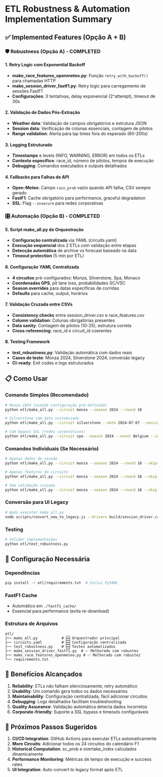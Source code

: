 # ETL Robustness & Automation Implementation Summary

## ✅ Implemented Features (Opção A + B)

### 🛡️ Robustness (Opção A) - COMPLETED

#### 1. Retry Logic com Exponential Backoff
- **make_race_features_openmeteo.py**: Função `retry_with_backoff()` para chamadas HTTP
- **make_session_driver_fastf1.py**: Retry logic para carregamento de sessões FastF1
- **Configurações**: 3 tentativas, delay exponencial (2^attempt), timeout de 30s

#### 2. Validação de Dados Pós-Extração
- **Weather data**: Validação de campos obrigatórios e estrutura JSON
- **Session data**: Verificação de colunas essenciais, contagem de pilotos
- **Range validation**: Alerta para lap times fora do esperado (60-200s)

#### 3. Logging Estruturado
- **Timestamps** e levels (INFO, WARNING, ERROR) em todos os ETLs
- **Contexto específico**: race_id, número de pilotos, tempos de execução
- **Debugging**: Comandos executados e outputs detalhados

#### 4. Fallbacks para Falhas de API
- **Open-Meteo**: Campo `rain_prob` vazio quando API falha, CSV sempre gerado
- **FastF1**: Cache obrigatório para performance, graceful degradation
- **SSL**: Flag `--insecure` para redes corporativas

### 🎛️ Automação (Opção B) - COMPLETED

#### 5. Script make_all.py de Orquestração
- **Configuração centralizada** via YAML (circuits.yaml)
- **Execução sequencial** dos 2 ETLs com validação entre etapas
- **Detecção automática** de archive vs forecast baseado na data
- **Timeout protection** (5 min por ETL)

#### 6. Configuração YAML Centralizada
- **4 circuitos** pré-configurados: Monza, Silverstone, Spa, Monaco
- **Coordenadas GPS**, pit lane loss, probabilidades SC/VSC
- **Season overrides** para datas específicas de corridas
- **Defaults** para cache, output, horários

#### 7. Validação Cruzada entre CSVs
- **Consistency checks** entre session_driver.csv e race_features.csv
- **Column validation**: Colunas obrigatórias presentes
- **Data sanity**: Contagem de pilotos (10-25), estrutura correta
- **Cross-referencing**: race_id e circuit_id coerentes

#### 8. Testing Framework
- **test_robustness.py**: Validação automática com dados reais
- **Casos de teste**: Monza 2024, Silverstone 2024, conversão legacy
- **CI-ready**: Exit codes e logs estruturados

## 📋 Como Usar

### Comando Simples (Recomendado)
```bash
# Monza 2024 (usando configuração pré-definida)
python etl/make_all.py --circuit monza --season 2024 --round 16

# Silverstone com data customizada
python etl/make_all.py --circuit silverstone --date 2024-07-07 --session Qualifying

# Com bypass SSL (redes corporativas)
python etl/make_all.py --circuit spa --season 2024 --event Belgium --insecure
```

### Comandos Individuais (Se Necessário)
```bash
# Apenas dados de sessão
python etl/make_all.py --circuit monza --season 2024 --round 16 --skip-race

# Apenas features do circuito
python etl/make_all.py --circuit monza --season 2024 --round 16 --skip-drivers

# Sem validação cruzada
python etl/make_all.py --circuit monza --season 2024 --round 16 --skip-validation
```

### Conversão para UI Legacy
```bash
# Após executar make_all.py
node scripts/convert_new_to_legacy.js --drivers build/session_driver.csv --race build/race_features.csv --out legacy.csv
```

### Testing
```bash
# Validar implementações
python etl/test_robustness.py
```

## 🔧 Configuração Necessária

### Dependências
```bash
pip install -r etl/requirements.txt  # Inclui PyYAML
```

### FastF1 Cache
- Automático em `./fastf1_cache/` 
- Essencial para performance (evita re-download)

### Estrutura de Arquivos
```
etl/
├── make_all.py           # 🆕 Orquestrador principal
├── circuits.yaml         # 🆕 Configuração centralizada
├── test_robustness.py    # 🆕 Testes automatizados
├── make_session_driver_fastf1.py  # ✅ Melhorado com robustez
├── make_race_features_openmeteo.py # ✅ Melhorado com robustez
└── requirements.txt
```

## 🎯 Benefícios Alcançados

1. **Reliability**: ETLs não falham silenciosamente, retry automático
2. **Usability**: Um comando gera todos os dados necessários
3. **Maintainability**: Configuração centralizada, fácil adicionar circuitos
4. **Debugging**: Logs detalhados facilitam troubleshooting
5. **Quality Assurance**: Validação automática detecta dados incorretos
6. **Corporate-friendly**: Suporte a SSL bypass e timeouts configuráveis

## 🚀 Próximos Passos Sugeridos

1. **CI/CD Integration**: GitHub Actions para executar ETLs automaticamente
2. **More Circuits**: Adicionar todos os 24 circuitos do calendário F1
3. **Historical Computation**: sc_prob e overtake_index calculados dinamicamente
4. **Performance Monitoring**: Métricas de tempo de execução e success rates
5. **UI Integration**: Auto-convert to legacy format após ETL

